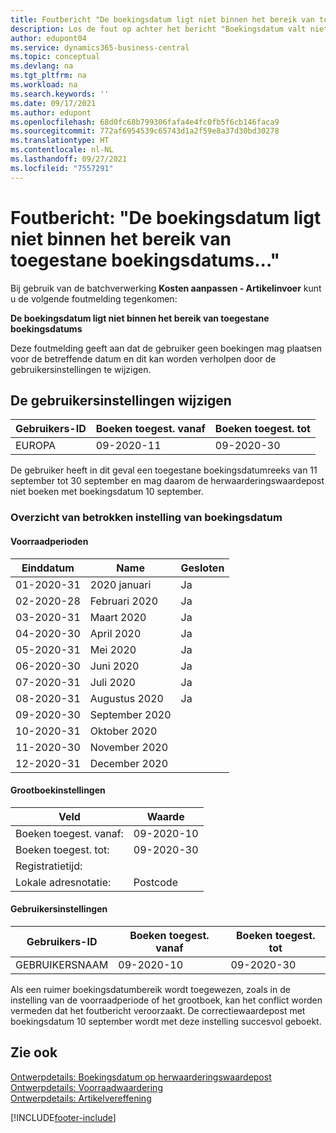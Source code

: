 ```yaml
---
title: Foutbericht "De boekingsdatum ligt niet binnen het bereik van toegestane boekingsdatums"
description: Los de fout op achter het bericht "Boekingsdatum valt niet binnen uw bereik van toegestane boekingsdatums" bij het uitvoeren van de batchverwerking Kostprijs herwaarderen - Artikelposten.
author: edupont04
ms.service: dynamics365-business-central
ms.topic: conceptual
ms.devlang: na
ms.tgt_pltfrm: na
ms.workload: na
ms.search.keywords: ''
ms.date: 09/17/2021
ms.author: edupont
ms.openlocfilehash: 68d0fc68b799306fafa4e4fc0fb5f6cb146faca9
ms.sourcegitcommit: 772af6954539c65743d1a2f59e8a37d30bd30278
ms.translationtype: HT
ms.contentlocale: nl-NL
ms.lasthandoff: 09/27/2021
ms.locfileid: "7557291"
---
```

# <a name="error-message-posting-date-is-not-within-your-range-of-allowed-posting-dates"></a>Foutbericht: "De boekingsdatum ligt niet binnen het bereik van toegestane boekingsdatums..."

Bij gebruik van de batchverwerking **Kosten aanpassen - Artikelinvoer** kunt u de volgende foutmelding tegenkomen:

**De boekingsdatum ligt niet binnen het bereik van toegestane boekingsdatums**

Deze foutmelding geeft aan dat de gebruiker geen boekingen mag plaatsen voor de betreffende datum en dit kan worden verholpen door de gebruikersinstellingen te wijzigen.

## <a name="change-the-user-setup"></a>De gebruikersinstellingen wijzigen  

|Gebruikers-ID  |Boeken toegest. vanaf  | Boeken toegest. tot  |
|---------|---------|--------|
|EUROPA  |  09-2020-11      |09-2020-30      |

De gebruiker heeft in dit geval een toegestane boekingsdatumreeks van 11 september tot 30 september en mag daarom de herwaarderingswaardepost niet boeken met boekingsdatum 10 september.  

### <a name="overview-of-involved-posting-date-setup"></a>Overzicht van betrokken instelling van boekingsdatum

#### <a name="inventory-periods"></a>Voorraadperioden

|Einddatum  |Name  |Gesloten  |
|---------|---------|---------|
|01-2020-31     |2020 januari      |  Ja    |
|02-2020-28     |Februari 2020     |  Ja    |
|03-2020-31     |Maart 2020        |  Ja    |
|04-2020-30     |April 2020        |  Ja    |
|05-2020-31     |Mei   2020        |  Ja    |
|06-2020-30     |Juni   2020       |  Ja    |
|07-2020-31     |Juli  2020        |   Ja   |
|08-2020-31     |Augustus  2020     |   Ja   |
|09-2020-30     |September   2020  |         |
|10-2020-31     |Oktober   2020    |         |
|11-2020-30     |November   2020   |         |
|12-2020-31     |December   2020   |         |  

#### <a name="general-ledger-setup"></a>Grootboekinstellingen

|Veld|Waarde|
|---------|---------|
|Boeken toegest. vanaf:  |  09-2020-10      |
|Boeken toegest. tot:    |  09-2020-30      |
|Registratietijd:       |         |
|Lokale adresnotatie:|   Postcode      |  

#### <a name="user-setup"></a>Gebruikersinstellingen

|Gebruikers-ID  |Boeken toegest. vanaf  | Boeken toegest. tot  |
|---------|---------|--------|
|GEBRUIKERSNAAM |  09-2020-10      |09-2020-30      |

Als een ruimer boekingsdatumbereik wordt toegewezen, zoals in de instelling van de voorraadperiode of het grootboek, kan het conflict worden vermeden dat het foutbericht veroorzaakt. De correctiewaardepost met boekingsdatum 10 september wordt met deze instelling succesvol geboekt.
  
## <a name="see-also"></a>Zie ook  

[Ontwerpdetails: Boekingsdatum op herwaarderingswaardepost](design-details-inventory-adjustment-value-entry-posting-date.md)  
[Ontwerpdetails: Voorraadwaardering](design-details-inventory-costing.md)  
[Ontwerpdetails: Artikelvereffening](design-details-item-application.md)  

[!INCLUDE[footer-include](includes/footer-banner.md)]

